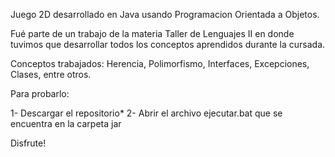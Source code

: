 Juego 2D desarrollado en Java usando Programacion Orientada a Objetos.

Fué parte de un trabajo de la materia Taller de Lenguajes II en donde tuvimos que desarrollar todos los conceptos aprendidos durante la cursada.

Conceptos trabajados: Herencia, Polimorfismo, Interfaces, Excepciones, Clases, entre otros.

Para probarlo:

1- Descargar el repositorio*
2- Abrir el archivo ejecutar.bat que se encuentra en la carpeta jar
 
Disfrute!
